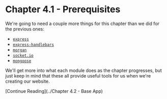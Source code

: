 # Chapter 4.1 - Prerequisites

We're going to need a couple more things for this chapter than we did for the
previous ones:

- [`express`](https://www.npmjs.com/package/express)
- [`express-handlebars`](https://www.npmjs.com/package/express-handlebars)
- [`morgan`](https://www.npmjs.com/package/morgan)
- [`socket.io`](https://www.npmjs.com/package/socket.io)
- [`mongoose`](https://www.npmjs.com/package/mongoose)

We'll get more into what each module does as the chapter progresses, but just
keep in mind that these all provide useful tools for us when we're creating our
website.

[Continue Reading](../Chapter 4.2 - Base App)
